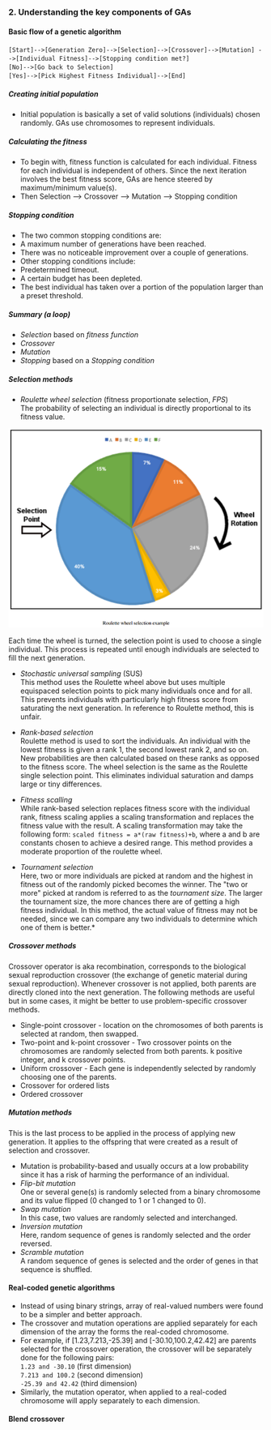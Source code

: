 
### 2. Understanding the key components of GAs

#### Basic flow of a genetic algorithm

`[Start]-->[Generation Zero]-->[Selection]-->[Crossover]-->[Mutation]
-->[Individual Fitness]-->[Stopping condition met?]` <br>
`[No]-->[Go back to Selection]` <br>
`[Yes]-->[Pick Highest Fitness Individual]-->[End]`

##### Creating initial population
- Initial population is basically a set of valid solutions (individuals) chosen randomly. GAs use chromosomes to represent individuals.

##### Calculating the fitness
- To begin with, fitness function is calculated for each individual. Fitness for each individual is independent of others. Since the next iteration involves the best fitness score, GAs are hence steered by maximum/minimum value(s).
- Then Selection --> Crossover --> Mutation --> Stopping condition

##### Stopping condition
- The two common stopping conditions are:
 - A maximum number of generations have been reached.
 - There was no noticeable improvement over a couple of generations.
- Other stopping conditions include:
 - Predetermined timeout.
 - A certain budget has been depleted.
 - The best individual has taken over a portion of the population larger than a preset threshold.

##### Summary (a loop)
 - *Selection* based on *fitness function*
 - *Crossover*
 - *Mutation*
 - *Stopping* based on a *Stopping condition*

##### Selection methods
- *Roulette wheel selection* (fitness proportionate selection, *FPS*) <br>
The probability of selecting an individual is directly proportional to its fitness value.

![Roulette](Screenshot_from_2021-06-03_23-21-37.png)

Each time the wheel is turned, the selection point is used to choose a single individual. This process is repeated until enough individuals are selected to fill the next generation.

- *Stochastic universal sampling* (SUS) <br>
This method uses the Roulette wheel above but uses multiple equispaced selection points to pick many individuals once and for all. This prevents individuals with particularly high fitness score from saturating the next generation. In reference to Roulette method, this is unfair.

- *Rank-based selection* <br>
Roulette method is used to sort the individuals. An individual with the lowest fitness is given a rank 1, the second lowest rank 2, and so on. New probabilities are then calculated based on these ranks as opposed to the fitness score. The wheel selection is the same as the Roulette single selection point. This eliminates individual saturation and damps large or tiny differences.

- *Fitness scalling* <br>
While rank-based selection replaces fitness score with the individual rank, fitness scaling applies a scaling transformation and replaces the fitness value with the result. A scaling transformation may take the following form:
`scaled fitness = a*(raw fitness)+b`, where a and b are constants chosen to achieve a desired range.
This method provides a moderate proportion of the roulette wheel.

- *Tournament selection* <br>
Here, two or more individuals are picked at random and the highest in fitness out of the randomly picked becomes the winner. The "two or more" picked at random is referred to as the *tournament size*. The larger the tournament size, the more chances there are of getting a high fitness individual.
In this method, the actual value of fitness may not be needed, since we can compare any two individuals to determine which one of them is better.*

##### Crossover methods
Crossover operator is aka recombination, corresponds to the biological sexual reproduction crossover (the exchange of genetic material during sexual reproduction). Whenever crossover is not applied, both parents are directly cloned into the next generation. The following methods are useful but in some cases, it might be better to use problem-specific crossover methods.
- Single-point crossover - location on the chromosomes of both parents is selected at random, then swapped.
- Two-point and k-point crossover - Two crossover points on the chromosomes are randomly selected from both parents. k positive integer, and k crossover points.
- Uniform crossover - Each gene is independently selected by randomly choosing one of the parents.
- Crossover for ordered lists
- Ordered crossover

##### Mutation methods
This is the last process to be applied in the process of applying new generation. It applies to the offspring that were created as a result of selection and crossover.
- Mutation is probability-based and usually occurs at a low probability since it has a risk of harming the performance of an individual.
- *Flip-bit mutation* <br>
One or several gene(s) is randomly selected from a binary chromosome and its value flipped (0 changed to 1 or 1 changed to 0).
- *Swap mutation* <br>
In this case, two values are randomly selected and interchanged.
- *Inversion mutation* <br>
Here, random sequence of genes is randomly selected and the order reversed.
- *Scramble mutation* <br>
A random sequence of genes is selected and the order of genes in that sequence is shuffled.

#### Real-coded genetic algorithms
- Instead of using binary strings, array of real-valued numbers were found to be a simpler and better approach.
- The crossover and mutation operations are applied separately for each dimension of the array the forms the real-coded chromosome.
- For example, if [1.23,7.213,-25.39] and [-30.10,100.2,42.42] are parents selected for the crossover operation, the crossover will be separately done for the following pairs: <br>
`1.23 and -30.10` (first dimension) <br>
`7.213 and 100.2` (second dimension) <br>
`-25.39 and 42.42` (third dimension) <br>
- Similarly, the mutation operator, when applied to a real-coded chromosome will apply separately to each dimension.

#### Blend crossover
